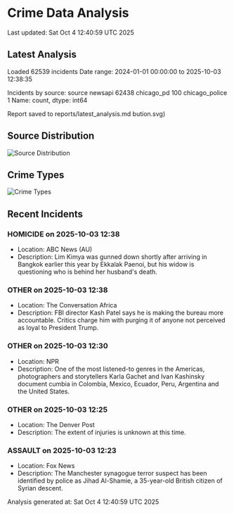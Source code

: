 # Crime Data Analysis
Last updated: Sat Oct  4 12:40:59 UTC 2025

## Latest Analysis

Loaded 62539 incidents
Date range: 2024-01-01 00:00:00 to 2025-10-03 12:38:35

Incidents by source:
source
newsapi           62438
chicago_pd          100
chicago_police        1
Name: count, dtype: int64

Report saved to reports/latest_analysis.md
bution.svg)

## Source Distribution
![Source Distribution](images/source_distribution.svg)

## Crime Types
![Crime Types](images/crime_types.svg)

## Recent Incidents

### HOMICIDE on 2025-10-03 12:38
- Location: ABC News (AU)
- Description: Lim Kimya was gunned down shortly after arriving in Bangkok earlier this year by Ekkalak Paenoi, but his widow is questioning who is behind her husband's death.


### OTHER on 2025-10-03 12:38
- Location: The Conversation Africa
- Description: FBI director Kash Patel says he is making the bureau more accountable. Critics charge him with purging it of anyone not perceived as loyal to President Trump.


### OTHER on 2025-10-03 12:30
- Location: NPR
- Description: One of the most listened-to genres in the Americas, photographers and storytellers Karla Gachet and Ivan Kashinsky document cumbia in Colombia, Mexico, Ecuador, Peru, Argentina and the United States.


### OTHER on 2025-10-03 12:25
- Location: The Denver Post
- Description: The extent of injuries is unknown at this time.


### ASSAULT on 2025-10-03 12:23
- Location: Fox News
- Description: The Manchester synagogue terror suspect has been identified by police as Jihad Al-Shamie, a 35-year-old British citizen of Syrian descent.

Analysis generated at: Sat Oct  4 12:40:59 UTC 2025
